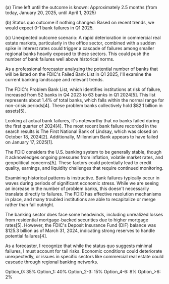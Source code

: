 (a) Time left until the outcome is known: Approximately 2.5 months (from today, January 20, 2025, until April 1, 2025)

(b) Status quo outcome if nothing changed: Based on recent trends, we would expect 0-1 bank failures in Q1 2025.

(c) Unexpected outcome scenario: A rapid deterioration in commercial real estate markets, particularly in the office sector, combined with a sudden spike in interest rates could trigger a cascade of failures among smaller regional banks heavily exposed to these sectors. This could push the number of bank failures well above historical norms.

As a professional forecaster analyzing the potential number of banks that will be listed on the FDIC's Failed Bank List in Q1 2025, I'll examine the current banking landscape and relevant trends.

The FDIC's Problem Bank List, which identifies institutions at risk of failure, increased from 52 banks in Q4 2023 to 63 banks in Q1 2024[5]. This list represents about 1.4% of total banks, which falls within the normal range for non-crisis periods[4]. These problem banks collectively hold $82.1 billion in assets[5].

Looking at actual bank failures, it's noteworthy that no banks failed during the first quarter of 2024[4]. The most recent bank failure recorded in the search results is The First National Bank of Lindsay, which was closed on October 18, 2024[2]. Additionally, Millennium Bank appears to have failed on January 17, 2025[1].

The FDIC considers the U.S. banking system to be generally stable, though it acknowledges ongoing pressures from inflation, volatile market rates, and geopolitical concerns[5]. These factors could potentially lead to credit quality, earnings, and liquidity challenges that require continued monitoring.

Examining historical patterns is instructive. Bank failures typically occur in waves during periods of significant economic stress. While we are seeing an increase in the number of problem banks, this doesn't necessarily translate directly to failures. The FDIC has effective resolution mechanisms in place, and many troubled institutions are able to recapitalize or merge rather than fail outright.

The banking sector does face some headwinds, including unrealized losses from residential mortgage-backed securities due to higher mortgage rates[5]. However, the FDIC's Deposit Insurance Fund (DIF) balance was $125.3 billion as of March 31, 2024, indicating strong reserves to handle potential failures[4].

As a forecaster, I recognize that while the status quo suggests minimal failures, I must account for tail risks. Economic conditions could deteriorate unexpectedly, or issues in specific sectors like commercial real estate could cascade through regional banking networks.

Option_0: 35%
Option_1: 40%
Option_2-3: 15%
Option_4-6: 8%
Option_>6: 2%